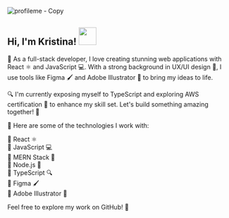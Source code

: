 ![profileme - Copy](https://user-images.githubusercontent.com/68170283/119048641-bd6c3280-b97c-11eb-806f-6341e193683b.gif)
  <h2>   Hi, I'm Kristina! <img src="https://media.giphy.com/media/K9Xy6osm73DbxIa8f2/giphy.gif" width="40"></h2>



🚀 As a full-stack developer, I love creating stunning web applications with React ⚛️ and JavaScript 💻. With a strong background in UX/UI design 🎨, I use tools like Figma 🖌️ and Adobe Illustrator 🎨 to bring my ideas to life.

🔍 I'm currently exposing myself to TypeScript and exploring AWS certification 🌟 to enhance my skill set. Let's build something amazing together! 💪

🌟 Here are some of the technologies I work with:

🚀 React ⚛️<br>
🚀 JavaScript 💻<br>
🚀 MERN Stack 🍃<br>
🚀 Node.js 🚀<br>
🚀 TypeScript 🔍<br>
🚀 Figma 🖌️<br>
🚀 Adobe Illustrator 🎨<br>

Feel free to explore my work on GitHub! 🌟
